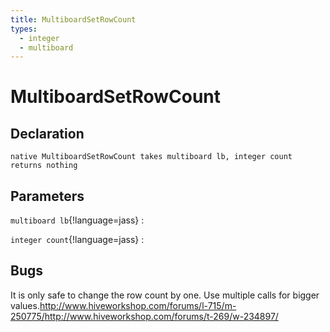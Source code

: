 ```yaml
---
title: MultiboardSetRowCount
types:
  - integer
  - multiboard
---
```


# MultiboardSetRowCount

## Declaration

```jass
native MultiboardSetRowCount takes multiboard lb, integer count returns nothing
```

## Parameters
`multiboard lb`{!language=jass}
: 

`integer count`{!language=jass}
: 

## Bugs 
It is only safe to change the row count by one. Use multiple calls for bigger values.<http://www.hiveworkshop.com/forums/l-715/m-250775/><http://www.hiveworkshop.com/forums/t-269/w-234897/>
